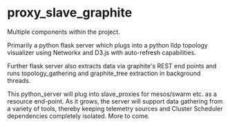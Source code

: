 proxy_slave_graphite
=========
Multiple components within the project.

Primarily a python flask server which plugs into a python lldp topology visualizer using Networkx and D3.js with auto-refresh capabilities.

Further flask server also extracts data via graphite's REST end points and runs topology_gathering and graphite_tree extraction in background threads.

This python_server will plug into slave_proxies for mesos/swarm etc. as a resource end-point.
As it grows, the server will support data gathering from a variety of tools, thereby keeping telemetry sources and Cluster Scheduler dependencies completely isolated.
More to come.
